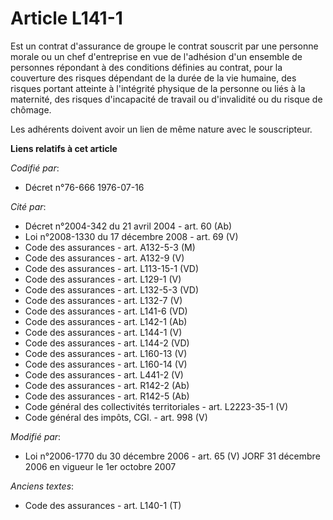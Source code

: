 # Article L141-1

Est un contrat d'assurance de groupe le contrat souscrit par une personne morale ou un chef d'entreprise en vue de l'adhésion
d'un ensemble de personnes répondant à des conditions définies au contrat, pour la couverture des risques dépendant de la
durée de la vie humaine, des risques portant atteinte à l'intégrité physique de la personne ou liés à la maternité, des
risques d'incapacité de travail ou d'invalidité ou du risque de chômage.

Les adhérents doivent avoir un lien de même nature avec le souscripteur.

**Liens relatifs à cet article**

_Codifié par_:

  - Décret n°76-666 1976-07-16

_Cité par_:

  - Décret n°2004-342 du 21 avril 2004 - art. 60 (Ab)
  - Loi n°2008-1330 du 17 décembre 2008 - art. 69 (V)
  - Code des assurances - art. A132-5-3 (M)
  - Code des assurances - art. A132-9 (V)
  - Code des assurances - art. L113-15-1 (VD)
  - Code des assurances - art. L129-1 (V)
  - Code des assurances - art. L132-5-3 (VD)
  - Code des assurances - art. L132-7 (V)
  - Code des assurances - art. L141-6 (VD)
  - Code des assurances - art. L142-1 (Ab)
  - Code des assurances - art. L144-1 (V)
  - Code des assurances - art. L144-2 (VD)
  - Code des assurances - art. L160-13 (V)
  - Code des assurances - art. L160-14 (V)
  - Code des assurances - art. L441-2 (V)
  - Code des assurances - art. R142-2 (Ab)
  - Code des assurances - art. R142-5 (Ab)
  - Code général des collectivités territoriales - art. L2223-35-1 (V)
  - Code général des impôts, CGI. - art. 998 (V)

_Modifié par_:

  - Loi n°2006-1770 du 30 décembre 2006 - art. 65 (V) JORF 31 décembre 2006 en vigueur le 1er octobre 2007

_Anciens textes_:

  - Code des assurances - art. L140-1 (T)
